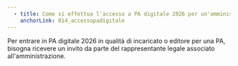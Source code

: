 ```yaml
---
  - title: Come si effettua l'accesso a PA digitale 2026 per un'amministrazione in qualità di incaricati o editori?
    anchorLink: 014_accessopadigitale
---
```


Per entrare in PA digitale 2026 in qualità di incaricato o editore per una PA, bisogna ricevere un invito da parte del rappresentante legale associato all'amministrazione.
